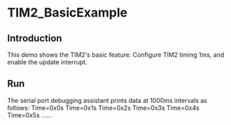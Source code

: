 # TIM2_BasicExample

## Introduction

This demo shows the TIM2's basic feature. 
Configure TIM2 timing 1ms, and enable the update interrupt.

## Run

The serial port debugging assistant prints data at 1000ms intervals as follows:
Time=0x0s
Time=0x1s
Time=0x2s
Time=0x3s
Time=0x4s
Time=0x5s 
......  
